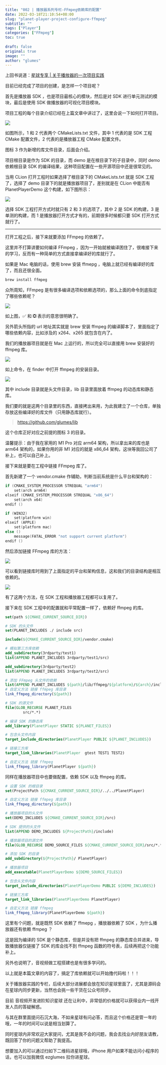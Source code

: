 ```yaml
---
title: "002 | 播放器系列专栏-FFmpeg依赖库的配置"
date: 2022-03-18T21:10:54+08:00
slug: "planet-player-project-configure-ffmpeg"
subtitle: ""
tags: ["Player"]
categories: ["FFmpeg"]
toc: true
 
draft: false
original: true
image: ""
author: "glumes"
---
```



上回书说道：[星球专享 | 关于播放器的一次项目实践](https://mp.weixin.qq.com/s?__biz=MzA4MjU1MDk3Ng==&mid=2451531599&idx=1&sn=708c717b2a74d6be5a54c150abbac4ea&scene=21#wechat_redirect)

目前已经完成了项目的创建，是怎样一个项目呢？

<!--more-->

首先是播放器 SDK ，也是项目最核心的模块，然后是对 SDK 进行单元测试的模块，最后是使用 SDK 做播放器的可视化项目模块。

项目工程的每个目录介绍已经在上篇文章中讲过了，这里会说一下如何打开项目。

![](https://image.glumes.com/blog_image20220326201628.png)

如图所示，1 和 2 代表两个 CMakeLists.txt 文件，其中 1 代表的是 SDK 工程 CMake 配置文件，2 代表的是播放器工程 CMake 配置文件。

图标 3 作为新增的库文件目录，后面会介绍。

项目根目录是作为 SDK 的目录，而 demo 是在根目录下的子目录中，同时 demo 依赖根目录 SDK 的编译结果，这种项目配置在一些开源项目中还是很常见的。

当用 CLion 打开工程时如果选择了根目录下的 CMakeLists.txt 就是 SDK 工程了，选择了 demo 目录下的就是播放器项目了，差别就是在 CLion 中能否有 PlanetPlayerDemo 这个构建，如下图所示：

![](https://image.glumes.com/blog_image20220326201651.png)

选择 SDK 工程打开方式时就只有 2 和 3 的选项了，其中 2 是 SDK 的构建，3 是单测的构建，而 1 是播放器打开方式才有的，前期很多时候都只要 SDK 打开方式就行了。

----

打开工程之后，接下来就要添加 FFmpeg 的依赖了。

这里并不打算讲要如何编译 FFmpeg ，因为一开始就被编译困住了，很难接下来的学习，反而有一种简单的方式直接拿编译好的库就行了。

如果是 Mac 电脑的话，使用 brew 安装 ffmepg ，电脑上就已经有编译好的库了，而且还很全面。

```cpp
brew install ffmpeg
```

众所周知，FFmpeg 是有很多编译选项和依赖选项的，那么上面的命令到底指定了哪些依赖呢？

![](https://image.glumes.com/blog_image20220326201710.png)

如上图，✅ 和 ❎ 表示的意思很明确了。

另外箭头所指的 url 地址其实就是 brew 安装 ffmpeg 的编译脚本了，里面指定了哪些依赖内容，比如涉及的 x264、x265 就包含在内了。

我们的播放器项目就是在 Mac 上运行的，所以完全可以直接用 brew 安装好的 ffmpeg 库。

![](https://image.glumes.com/blog_image20220326201726.png)

如上命令，在 finder 中打开 ffmpeg 的安装目录。

![](https://image.glumes.com/blog_image20220326201742.png)

其中 include 目录就是头文件目录，lib 目录里面放着 ffmpeg 的动态库和静态库。

我们要的就是这两个目录里的东西，直接拷出来用，为此我建立了一个仓库，单独存放这些编译好的库文件（只用静态库就行）。

> https://github.com/glumes/lib

这个仓库正好对应之前提的图标 3 的目录。 

温馨提示：由于我在家用的 M1 Pro 对应 arm64 架构，所以拿出来的库也是 arm64 架构的，如果你用的非 M1 对应的就是 x86_64 架构，这块等我回公司了补上，也可以自己补上。


接下来就是要在工程中链接 FFmpeg 库了。

首先新建了一个 vendor.cmake 作辅助，判断当前系统是什么平台和架构的：

```cpp
if (CMAKE_SYSTEM_PROCESSOR STREQUAL "arm64")
    set(arch arm64)
elseif (CMAKE_SYSTEM_PROCESSOR STREQUAL "x86_64")
    set(arch x64)
endif ()

if (WIN32)
    set(platform win)
elseif (APPLE)
    set(platform mac)
else ()
    message(FATAL_ERROR "not support current platform")
endif ()
```

然后添加链接 FFmpeg 库的方法：

![](https://image.glumes.com/blog_image20220326201805.png)

可以看到链接库时用到了上面指定的平台和架构信息，这和我们的目录结构是相互依赖的。

![](https://image.glumes.com/blog_image20220326201820.png)

有了这两个方法，在 SDK 工程和播放器工程都可以复用了。

接下来在 SDK 工程中的配置就和平常配置一样了，依赖好 ffmpeg 的库。

```cmake
set(path ${CMAKE_CURRENT_SOURCE_DIR})

# SDK 的头文件
set(PLANET_INCLUDES ./ include src)

include(${CMAKE_CURRENT_SOURCE_DIR}/vendor.cmake)

# 模拟第三方库依赖
add_subdirectory(3rdparty/test1)
list(APPEND PLANET_INCLUDES 3rdparty/test1/src)

add_subdirectory(3rdparty/test2)
list(APPEND PLANET_INCLUDES 3rdparty/test2/src)

# 添加 FFmpeg 头文件的依赖
list(APPEND PLANET_INCLUDES ${path}/lib/ffmpeg/${platform}/${arch}/include)
# 自定义方法 链接 ffmpeg 库目录
link_ffmpeg_directory(${path})

# SDK 的源文件
file(GLOB_RECURSE PLANET_FILES
        src/*.*)

# 编译 SDK 的静态库
add_library(PlanetPlayer STATIC ${PLANET_FILES})

# 包含头文件内容
target_include_directories(PlanetPlayer PUBLIC ${PLANET_INCLUDES})

# 链接三方库
target_link_libraries(PlanetPlayer  gtest TEST1 TEST2)

# 自定义方法 链接 ffmpeg
link_ffmpeg_library(PlanetPlayer ${path})
```


同样在播放器项目中也要做配置，依赖 SDK 以及 ffmpeg 的库。

```cmake
# 设置 SDK 的根目录
set(ProjectPath ${CMAKE_CURRENT_SOURCE_DIR}/../../PlanetPlayer)

# 自定义方法 链接 ffmpeg 库目录
link_ffmpeg_directory(${path})

# 播放器项目的头文件
set(DEMO_INCLUDES ${CMAKE_CURRENT_SOURCE_DIR}/src)

# SDK 提供的头文件
list(APPEND DEMO_INCLUDES ${ProjectPath}/include)

# 播放器项目的源文件
file(GLOB_RECURSE DEMO_SOURCE_FILES ${CMAKE_CURRENT_SOURCE_DIR}/src/*.*)

# 添加 SDK 的目录
add_subdirectory(${ProjectPath}/ PlanetPlayer)

# 播放器项目
add_executable(PlanetPlayerDemo ${DEMO_SOURCE_FILES})

# 包含头文件内容
target_include_directories(PlanetPlayerDemo PUBLIC ${DEMO_INCLUDES})

# 链接三方库
target_link_libraries(PlanetPlayerDemo PlanetPlayer)

# 自定义方法 链接 ffmpeg
link_ffmpeg_library(PlanetPlayerDemo ${path})
```

这里有个问题，就是既然 SDK 依赖了 ffmepg ，播放器依赖了 SDK ，为什么播放器还有依赖 ffmpeg ？

这是因为编译的 SDK 是个静态库，但是并没有把 ffmpeg 的静态库合并进来，导致播放器仅链接了 SDK 的库会找不到 ffmpeg 函数的符号表，后续再把这个功能补上。

另外也说明了，音视频做工程搭建也是有很多学问的。

以上就是本篇文章的内容了，搞定了库依赖就可以开始撸代码啦！！！

关于播放器实践的专栏，后续大部分进展都会放在知识星球里面了，尤其是源码会在星球内同步更新，当然也会挑一些干货在公众号同步。

目前 音视频开发进阶知识星球 还在让利中，非常低的价格就可以获得业内一线开发人员的答疑解惑。

与其在群里面提问石沉大海，不如来星球有问必答，而且这个价格还是管一年的哦，一年的时间可以说是相当划算了。

同时星球内非常欢迎大家提问，尤其是我不会的问题，我会去找业内好朋友请教，既回答了你的问题又帮助了我提高。

想要加入的可以通过扫如下二维码进星球哦，iPhone 用户如果不能访问小程序的话，也可以加我微信 ezglumes 拉你进星球。